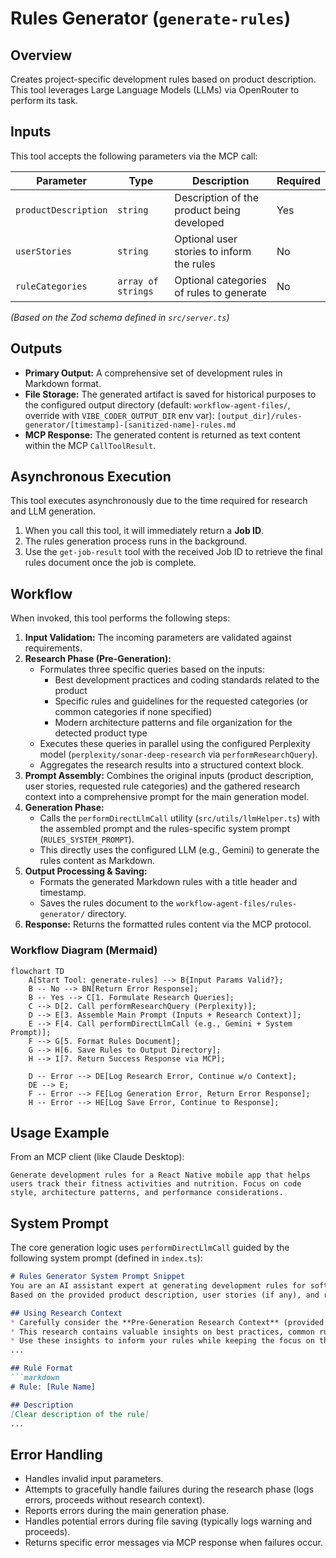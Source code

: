 # Rules Generator (`generate-rules`)

## Overview

Creates project-specific development rules based on product description. This tool leverages Large Language Models (LLMs) via OpenRouter to perform its task.

## Inputs

This tool accepts the following parameters via the MCP call:

| Parameter            | Type               | Description                                     | Required |
| -------------------- | ------------------ | ----------------------------------------------- | -------- |
| `productDescription` | `string`           | Description of the product being developed      | Yes      |
| `userStories`        | `string`           | Optional user stories to inform the rules       | No       |
| `ruleCategories`     | `array of strings` | Optional categories of rules to generate        | No       |

*(Based on the Zod schema defined in `src/server.ts`)*

## Outputs

* **Primary Output:** A comprehensive set of development rules in Markdown format.
* **File Storage:** The generated artifact is saved for historical purposes to the configured output directory (default: `workflow-agent-files/`, override with `VIBE_CODER_OUTPUT_DIR` env var):
  `[output_dir]/rules-generator/[timestamp]-[sanitized-name]-rules.md`
* **MCP Response:** The generated content is returned as text content within the MCP `CallToolResult`.

## Asynchronous Execution

This tool executes asynchronously due to the time required for research and LLM generation.
1.  When you call this tool, it will immediately return a **Job ID**.
2.  The rules generation process runs in the background.
3.  Use the `get-job-result` tool with the received Job ID to retrieve the final rules document once the job is complete.

## Workflow

When invoked, this tool performs the following steps:

1. **Input Validation:** The incoming parameters are validated against requirements.
2. **Research Phase (Pre-Generation):**
   * Formulates three specific queries based on the inputs:
     * Best development practices and coding standards related to the product
     * Specific rules and guidelines for the requested categories (or common categories if none specified)
     * Modern architecture patterns and file organization for the detected product type
   * Executes these queries in parallel using the configured Perplexity model (`perplexity/sonar-deep-research` via `performResearchQuery`).
   * Aggregates the research results into a structured context block.
3. **Prompt Assembly:** Combines the original inputs (product description, user stories, requested rule categories) and the gathered research context into a comprehensive prompt for the main generation model.
4. **Generation Phase:**
   * Calls the `performDirectLlmCall` utility (`src/utils/llmHelper.ts`) with the assembled prompt and the rules-specific system prompt (`RULES_SYSTEM_PROMPT`).
   * This directly uses the configured LLM (e.g., Gemini) to generate the rules content as Markdown.
5. **Output Processing & Saving:**
   * Formats the generated Markdown rules with a title header and timestamp.
   * Saves the rules document to the `workflow-agent-files/rules-generator/` directory.
6. **Response:** Returns the formatted rules content via the MCP protocol.

### Workflow Diagram (Mermaid)

```mermaid
flowchart TD
    A[Start Tool: generate-rules] --> B{Input Params Valid?};
    B -- No --> BN[Return Error Response];
    B -- Yes --> C[1. Formulate Research Queries];
    C --> D[2. Call performResearchQuery (Perplexity)];
    D --> E[3. Assemble Main Prompt (Inputs + Research Context)];
    E --> F[4. Call performDirectLlmCall (e.g., Gemini + System Prompt)];
    F --> G[5. Format Rules Document];
    G --> H[6. Save Rules to Output Directory];
    H --> I[7. Return Success Response via MCP];

    D -- Error --> DE[Log Research Error, Continue w/o Context];
    DE --> E;
    F -- Error --> FE[Log Generation Error, Return Error Response];
    H -- Error --> HE[Log Save Error, Continue to Response];
```

## Usage Example

From an MCP client (like Claude Desktop):

```
Generate development rules for a React Native mobile app that helps users track their fitness activities and nutrition. Focus on code style, architecture patterns, and performance considerations.
```

## System Prompt

The core generation logic uses `performDirectLlmCall` guided by the following system prompt (defined in `index.ts`):

```markdown
# Rules Generator System Prompt Snippet
You are an AI assistant expert at generating development rules for software projects.
Based on the provided product description, user stories (if any), and research context, generate a set of development rules.

## Using Research Context
* Carefully consider the **Pre-Generation Research Context** (provided by Perplexity) included in the main task prompt.
* This research contains valuable insights on best practices, common rule categories, and architecture patterns.
* Use these insights to inform your rules while keeping the focus on the primary product requirements.
...

## Rule Format
```markdown
# Rule: [Rule Name]

## Description
[Clear description of the rule]
...
```

## Error Handling

* Handles invalid input parameters.
* Attempts to gracefully handle failures during the research phase (logs errors, proceeds without research context).
* Reports errors during the main generation phase.
* Handles potential errors during file saving (typically logs warning and proceeds).
* Returns specific error messages via MCP response when failures occur.
